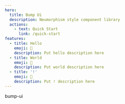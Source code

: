 ```yaml
---
hero:
  title: Bump Ui
  description: Neumorphism style component library
  actions:
    - text: Quick Start
      link: /quick-start
features:
  - title: Hello
    emoji: 💎
    description: Put hello description here
  - title: World
    emoji: 🌈
    description: Put world description here
  - title: '!'
    emoji: 🚀
    description: Put ! description here
---
```


bump-ui
